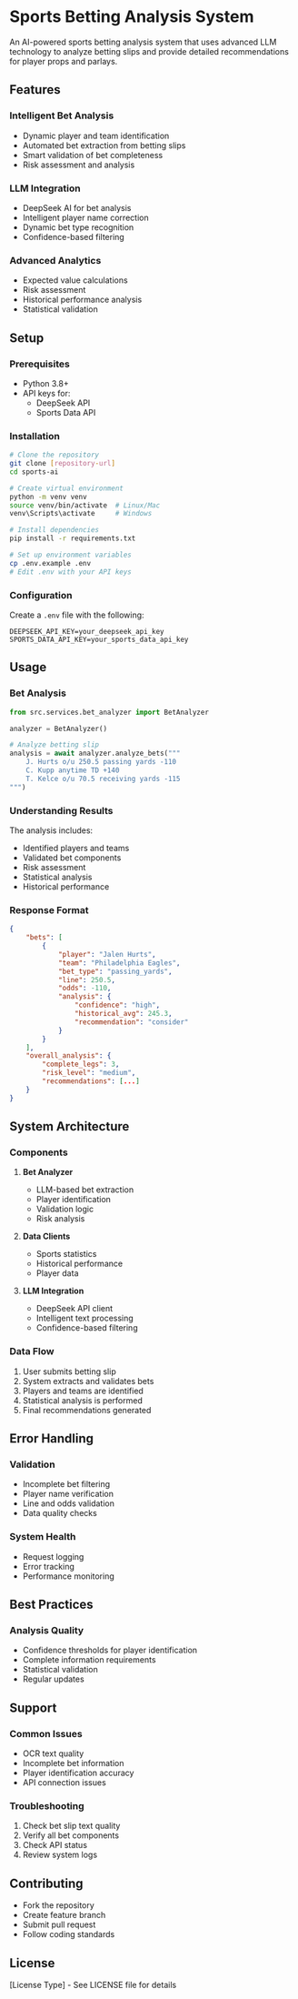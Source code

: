 # Sports Betting Analysis System

An AI-powered sports betting analysis system that uses advanced LLM technology to analyze betting slips and provide detailed recommendations for player props and parlays.

## Features

### Intelligent Bet Analysis
- Dynamic player and team identification
- Automated bet extraction from betting slips
- Smart validation of bet completeness
- Risk assessment and analysis

### LLM Integration
- DeepSeek AI for bet analysis
- Intelligent player name correction
- Dynamic bet type recognition
- Confidence-based filtering

### Advanced Analytics
- Expected value calculations
- Risk assessment
- Historical performance analysis
- Statistical validation

## Setup

### Prerequisites
- Python 3.8+
- API keys for:
  - DeepSeek API
  - Sports Data API

### Installation
```bash
# Clone the repository
git clone [repository-url]
cd sports-ai

# Create virtual environment
python -m venv venv
source venv/bin/activate  # Linux/Mac
venv\Scripts\activate     # Windows

# Install dependencies
pip install -r requirements.txt

# Set up environment variables
cp .env.example .env
# Edit .env with your API keys
```

### Configuration
Create a `.env` file with the following:
```
DEEPSEEK_API_KEY=your_deepseek_api_key
SPORTS_DATA_API_KEY=your_sports_data_api_key
```

## Usage

### Bet Analysis
```python
from src.services.bet_analyzer import BetAnalyzer

analyzer = BetAnalyzer()

# Analyze betting slip
analysis = await analyzer.analyze_bets("""
    J. Hurts o/u 250.5 passing yards -110
    C. Kupp anytime TD +140
    T. Kelce o/u 70.5 receiving yards -115
""")
```

### Understanding Results
The analysis includes:
- Identified players and teams
- Validated bet components
- Risk assessment
- Statistical analysis
- Historical performance

### Response Format
```json
{
    "bets": [
        {
            "player": "Jalen Hurts",
            "team": "Philadelphia Eagles",
            "bet_type": "passing_yards",
            "line": 250.5,
            "odds": -110,
            "analysis": {
                "confidence": "high",
                "historical_avg": 245.3,
                "recommendation": "consider"
            }
        }
    ],
    "overall_analysis": {
        "complete_legs": 3,
        "risk_level": "medium",
        "recommendations": [...]
    }
}
```

## System Architecture

### Components
1. **Bet Analyzer**
   - LLM-based bet extraction
   - Player identification
   - Validation logic
   - Risk analysis

2. **Data Clients**
   - Sports statistics
   - Historical performance
   - Player data

3. **LLM Integration**
   - DeepSeek API client
   - Intelligent text processing
   - Confidence-based filtering

### Data Flow
1. User submits betting slip
2. System extracts and validates bets
3. Players and teams are identified
4. Statistical analysis is performed
5. Final recommendations generated

## Error Handling

### Validation
- Incomplete bet filtering
- Player name verification
- Line and odds validation
- Data quality checks

### System Health
- Request logging
- Error tracking
- Performance monitoring

## Best Practices

### Analysis Quality
- Confidence thresholds for player identification
- Complete information requirements
- Statistical validation
- Regular updates

## Support

### Common Issues
- OCR text quality
- Incomplete bet information
- Player identification accuracy
- API connection issues

### Troubleshooting
1. Check bet slip text quality
2. Verify all bet components
3. Check API status
4. Review system logs

## Contributing
- Fork the repository
- Create feature branch
- Submit pull request
- Follow coding standards

## License
[License Type] - See LICENSE file for details 